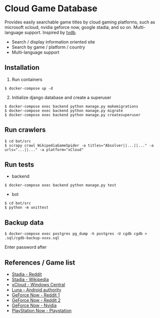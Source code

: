 # Cloud Game Database

Provides easily searchable game titles by cloud gaming platforms, such as microsoft xcloud, nvidia geforce now, google stadia, and so on. Multi-language support. Inspired by [tvdb](http://thetvdb.com).

- Search / display information oriented site
- Search by game / platform / country
- Multi-language support

## Installation

1. Run containers
```
$ docker-compose up -d
```

2. Initialize django database and create a superuser
```
$ docker-compose exec backend python manage.py makemigrations
$ docker-compose exec backend python manage.py migrate
$ docker-compose exec backend python manage.py createsuperuser
```

## Run crawlers
```
$ cd bot/src
$ scrapy crawl WikipediaGameSpider -a titles="Absolver||...||..." -a urls="...||..." -a platform="xCloud"
```

## Run tests
- backend
```
$ docker-compose exec backend python manage.py test
```
- bot
```
$ cd bot/src
$ python -m unittest
```

## Backup data
```
$ docker-compose exec postgres pg_dump -h postgres -U cgdb cgdb > .sql/cgdb-backup-xxxx.sql
```
Enter password after


## References / Game list

- [Stadia - Reddit](https://www.reddit.com/r/Stadia/wiki/index)
- [Stadia - Wikipedia](https://en.wikipedia.org/wiki/List_of_Stadia_games)
- [xCloud - Windows Central](https://www.windowscentral.com/xbox-project-xcloud-games-list)
- [Luna - Android authority](https://www.androidauthority.com/amazon-luna-1170676/)
- [GeForce Now - Reddit 1](http://gfngames.tk/)
- [GeForce Now - Reddit 2](https://geforcenow-games.com/)
- [GeForce Now - Nvidia](https://www.nvidia.com/en-us/geforce-now/games/)
- [PlayStation Now - Playstation](https://www.playstation.com/en-ca/ps-now/ps-now-games/#all-ps-now-games)
